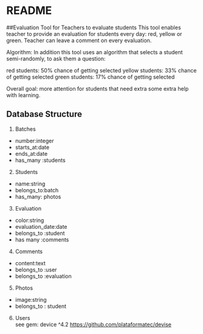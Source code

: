 # README

##Evaluation Tool for Teachers to evaluate students
This tool enables teacher to provide an evaluation for students every day: red, yellow or green.
Teacher can leave a comment on every evaluation.

Algorithm:
In addition this tool uses an algorithm that selects a student semi-randomly, to ask them a question:

red students: 50% chance of getting selected
yellow students: 33% chance of getting selected
green students: 17% chance of getting selected

Overall goal: more attention for students that need extra some extra help with learning.  

## Database Structure

1. Batches
  * number:integer
  * starts_at:date
  * ends_at:date
  * has_many :students

2. Students
  * name:string
  * belongs_to:batch
  * has_many: photos

3. Evaluation
  * color:string
  * evaluation_date:date
  * belongs_to :student
  * has many :comments

4. Comments
  * content:text
  * belongs_to :user
  * belongs_to :evaluation

5. Photos
  * image:string
  * belongs_to : student

6. Users  
 see gem: device ^4.2 https://github.com/plataformatec/devise
